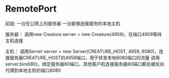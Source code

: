 # RemotePort

前提:
一台在公网上的服务器
一台能够连接服务的本地主机

服务器：
调用new Creature server = new Creature(4959)，在端口4959等待主机连接

主机：
调用Server server = new Server(CREATURE_HOST, 4959, 8080)，连接服务器CREATURE_HOST的4959端口，用于转发本地8080端口的流量
调用server.bind(80)，绑定服务器80端口，其他客户机连接服务器80端口都会被反向代理到本地主机的端口8080
